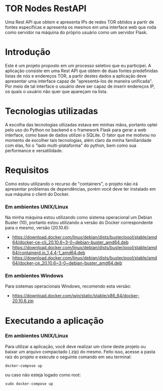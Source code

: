 # TOR Nodes RestAPI

 Uma Rest API que obtem e apresenta IPs de redes TOR obtidos a partir de fontes específicas e apresenta
os mesmos em uma interface web que roda como servidor na máquina do próprio usuário como um servidor
Flask.


# Introdução

 Este é um projeto proposto em um processo seletivo que eu participei. A aplicação consiste
em uma Rest API que obtem de duas fontes predefinidas listas de nós e endereços TOR, a partir 
destes dados a aplicação deve apresentar uma interface capaz de "apresentá-los de maneira unificada".
 Por meio de tal interface o usuário deve ser capaz de inserir endereços IP, os quais o usuário não 
quer que apareçam na lista.


# Tecnologias utilizadas

 A escolha das tecnologias utlizadas estava em minhas mãos, portanto optei pelo uso do Python no backend 
e o framework Flask para gerar a web interface, como base de dados utilizei o SQLite. O fator que me
motivou no momento de escolher tais tecnologias, além claro da minha familiaridade com elas, foi o "lado
multi-plataforma" do python, bem como sua performance e versatilidade.


# Requisitos

 Como estou utilizando o recurso de "containers", o projeto não irá apresentar problemas de dependências,
porém você deve ter instalado em sua máquina o client do Docker.

### Em ambientes UNIX/Linux
 Na minha máquina estou utilizando como sistema operacional um Debian Buster (10), portanto estou 
utilizando a versão do Docker correspondente para o mesmo, versão (20.10.6):

- https://download.docker.com/linux/debian/dists/buster/pool/stable/amd64/docker-ce-cli_20.10.6~3-0~debian-buster_amd64.deb
- https://download.docker.com/linux/debian/dists/buster/pool/stable/amd64/containerd.io_1.4.4-1_amd64.deb
- https://download.docker.com/linux/debian/dists/buster/pool/stable/amd64/docker-ce_20.10.6~3-0~debian-buster_amd64.deb

### Em ambientes Windows
 Para sistemas operacionais Windows, recomendo esta versão:
 
 - https://download.docker.com/win/static/stable/x86_64/docker-20.10.6.zip


# Executando a aplicação

### Em ambientes UNIX/Linux 
 Para utilizar a aplicação, você deve realizar um clone deste projeto ou baixar um arquivo compactado (.zip)
do mesmo. Feito isso, acesse a pasta raiz do projeto e execute o seguinte comando em seu terminal:

```
docker-compose up
```
ou caso não esteja logado como root:
```
sudo docker-compose up
```
